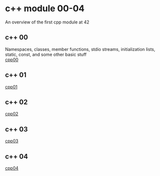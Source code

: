 # c++ module 00-04
An overview of the first cpp module at 42 

## c++ 00
Namespaces, classes, member functions, stdio streams, initialization lists, static, const, and some other basic stuff  
[cpp00](https://github.com/dhuss42/cpp00)  

## c++ 01
[cpp01](https://github.com/dhuss42/cpp01)  

## c++ 02
[cpp02](https://github.com/dhuss42/cpp02)  

## c++ 03
[cpp03](https://github.com/dhuss42/cpp03)  

## c++ 04
[cpp04](https://github.com/dhuss42/cpp04)  
